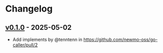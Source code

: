 # Changelog

## [v0.1.0](https://github.com/newmo-oss/go-caller/commits/v0.1.0) - 2025-05-02
- Add implements by @tenntenn in https://github.com/newmo-oss/go-caller/pull/2
